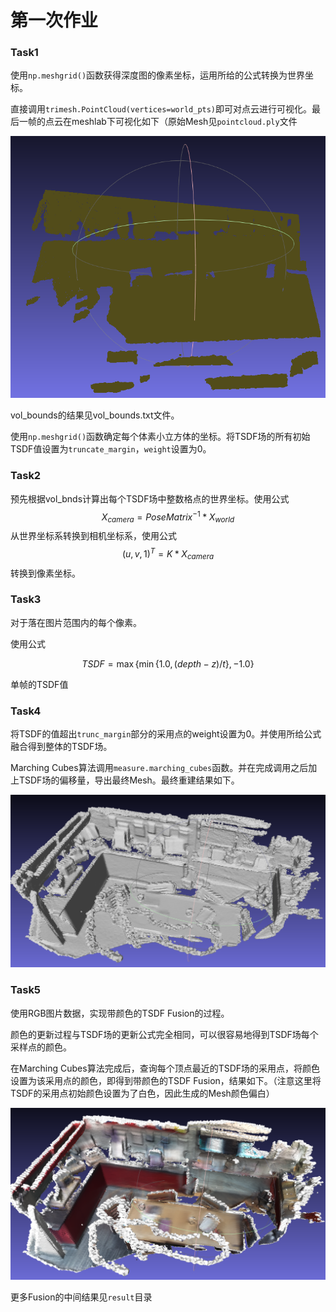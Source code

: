# 第一次作业

### Task1
使用`np.meshgrid()`函数获得深度图的像素坐标，运用所给的公式转换为世界坐标。

直接调用`trimesh.PointCloud(vertices=world_pts)`即可对点云进行可视化。最后一帧的点云在meshlab下可视化如下（原始Mesh见`pointcloud.ply`文件

![pointcloud](images/pointcloud.png)

vol_bounds的结果见vol_bounds.txt文件。

使用`np.meshgrid()`函数确定每个体素小立方体的坐标。将TSDF场的所有初始TSDF值设置为`truncate_margin`，`weight`设置为0。

### Task2

预先根据vol_bnds计算出每个TSDF场中整数格点的世界坐标。使用公式 
$$X_{camera}=PoseMatrix^{-1}*X_{world}$$
从世界坐标系转换到相机坐标系，使用公式 
$$(u,v,1)^T=K*X_{camera}$$
转换到像素坐标。

### Task3
对于落在图片范围内的每个像素。

使用公式

$$
TSDF = \max\{\min \{1.0, (depth - z) / t \}, -1.0\}
$$

单帧的TSDF值

### Task4
将TSDF的值超出`trunc_margin`部分的采用点的weight设置为0。并使用所给公式融合得到整体的TSDF场。

Marching Cubes算法调用`measure.marching_cubes`函数。并在完成调用之后加上TSDF场的偏移量，导出最终Mesh。最终重建结果如下。

![重建结果](images/result.png)

### Task5
使用RGB图片数据，实现带颜色的TSDF Fusion的过程。

颜色的更新过程与TSDF场的更新公式完全相同，可以很容易地得到TSDF场每个采样点的颜色。

在Marching Cubes算法完成后，查询每个顶点最近的TSDF场的采用点，将颜色设置为该采用点的颜色，即得到带颜色的TSDF Fusion，结果如下。（注意这里将TSDF的采用点初始颜色设置为了白色，因此生成的Mesh颜色偏白）

![重建结果（带颜色）](images/result_color.png)

更多Fusion的中间结果见`result`目录
